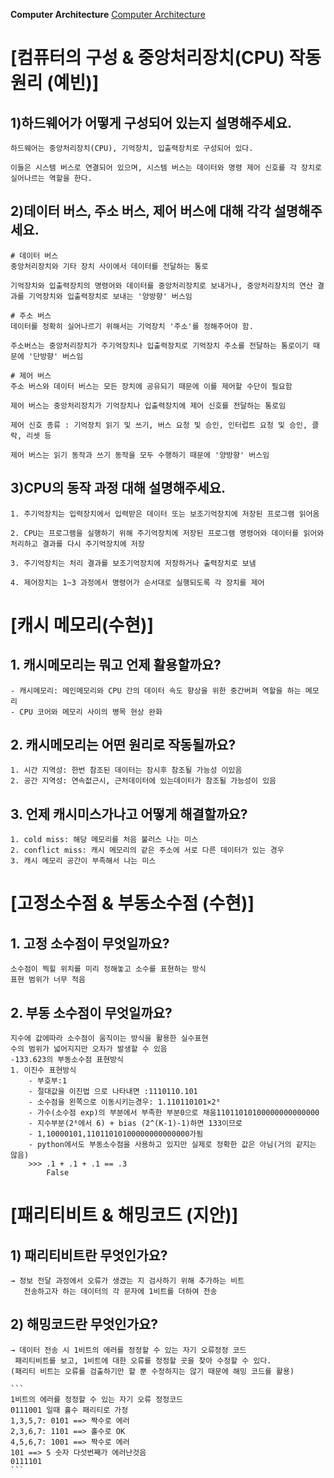 **Computer Architecture**
[Computer Architecture](https://gyoogle.dev/blog/computer-science/computer-architecture/컴퓨터의%20구성.html)

# [컴퓨터의 구성 & 중앙처리장치(CPU) 작동 원리 (예빈)]

## 1)하드웨어가 어떻게 구성되어 있는지 설명해주세요. 

    하드웨어는 중앙처리장치(CPU), 기억장치, 입출력장치로 구성되어 있다.

    이들은 시스템 버스로 연결되어 있으며, 시스템 버스는 데이터와 명령 제어 신호를 각 장치로 실어나르는 역할을 한다.

## 2)데이터 버스, 주소 버스, 제어 버스에 대해 각각 설명해주세요. 

    # 데이터 버스
    중앙처리장치와 기타 장치 사이에서 데이터를 전달하는 통로

    기억장치와 입출력장치의 명령어와 데이터를 중앙처리장치로 보내거나, 중앙처리장치의 연산 결과를 기억장치와 입출력장치로 보내는 '양방향' 버스임

    # 주소 버스
    데이터를 정확히 실어나르기 위해서는 기억장치 '주소'를 정해주어야 함.

    주소버스는 중앙처리장치가 주기억장치나 입출력장치로 기억장치 주소를 전달하는 통로이기 때문에 '단방향' 버스임

    # 제어 버스
    주소 버스와 데이터 버스는 모든 장치에 공유되기 때문에 이를 제어할 수단이 필요함

    제어 버스는 중앙처리장치가 기억장치나 입출력장치에 제어 신호를 전달하는 통로임

    제어 신호 종류 : 기억장치 읽기 및 쓰기, 버스 요청 및 승인, 인터럽트 요청 및 승인, 클락, 리셋 등

    제어 버스는 읽기 동작과 쓰기 동작을 모두 수행하기 때문에 '양방향' 버스임

## 3)CPU의 동작 과정 대해 설명해주세요. 

    1. 주기억장치는 입력장치에서 입력받은 데이터 또는 보조기억장치에 저장된 프로그램 읽어옴

    2. CPU는 프로그램을 실행하기 위해 주기억장치에 저장된 프로그램 명령어와 데이터를 읽어와 처리하고 결과를 다시 주기억장치에 저장

    3. 주기억장치는 처리 결과를 보조기억장치에 저장하거나 출력장치로 보냄

    4. 제어장치는 1~3 과정에서 명령어가 순서대로 실행되도록 각 장치를 제어
    

# [캐시 메모리(수현)]
## 1. 캐시메모리는 뭐고 언제 활용할까요?
```
- 캐시메모리: 메인메모리와 CPU 간의 데이터 속도 향상을 위한 중간버퍼 역할을 하는 메모리
- CPU 코어와 메모리 사이의 병목 현상 완화
```

## 2. 캐시메모리는 어떤 원리로 작동될까요?
```
1. 시간 지역성: 한번 참조된 데이터는 잠시후 참조될 가능성 이있음
2. 공간 지역성: 연속젒근시, 근처데이터에 있는데이터가 참조될 가능성이 있음
```

## 3. 언제 캐시미스가나고 어떻게 해결할까요?
```
1. cold miss: 해당 메모리를 처음 불러스 나는 미스
2. conflict miss: 캐시 메모리의 같은 주소에 서로 다른 데이터가 있는 경우
3. 캐시 메모리 공간이 부족해서 나는 미스
```

# [고정소수점 & 부동소수점 (수현)]
## 1. 고정 소수점이 무엇일까요?
```
소수점이 찍힐 위치를 미리 정해놓고 소수를 표현하는 방식
표현 범위가 너무 적음
```

## 2. 부동 소수점이 무엇일까요?
```
지수에 값에따라 소수점이 움직이는 방식을 활용한 실수표현
수의 범위가 넓어지지만 오차가 발생할 수 있음
-133.623의 부동소수점 표현방식
1. 이진수 표현방식 
    - 부호부:1
    - 절대값을 이진법 으로 나타내면 :1110110.101
    - 소수점을 왼쪽으로 이동시키는경우: 1.110110101×2⁶
    - 가수(소수점 exp)의 부분에서 부족한 부분0으로 채움11011010100000000000000
    - 지수부분(2⁶에서 6) + bias (2^(K-1)-1)하면 133이므로 
    - 1,10000101,11011010100000000000000가됨
    - python에서도 부동소수점을 사용하고 있지만 실제로 정확한 값은 아님(거의 같지는 않음)
    >>> .1 + .1 + .1 == .3
        False
```

 # [패리티비트 & 해밍코드 (지안)]

## 1) 패리티비트란 무엇인가요?

    → 정보 전달 과정에서 오류가 생겼는 지 검사하기 위해 추가하는 비트
       전송하고자 하는 데이터의 각 문자에 1비트를 더하여 전송
       
## 2) 해밍코드란 무엇인가요?

    → 데이터 전송 시 1비트의 에러를 정정할 수 있는 자기 오류정정 코드
     패리티비트를 보고, 1비트에 대한 오류를 정정할 곳을 찾아 수정할 수 있다. 
    (패리티 비트는 오류를 검출하기만 할 뿐 수정하지는 않기 때문에 해밍 코드를 활용)

    ```
    1비트의 에러를 정정할 수 있는 자기 오류 정정코드
    0111001 일때 홀수 패리티로 가정
    1,3,5,7: 0101 ==> 짝수로 에러 
    2,3,6,7: 1101 ==> 홀수로 OK
    4,5,6,7: 1001 ==> 짝수로 에러
    101 ==> 5 숫자 다섯번째가 에러난것음
    0111101 
    ```